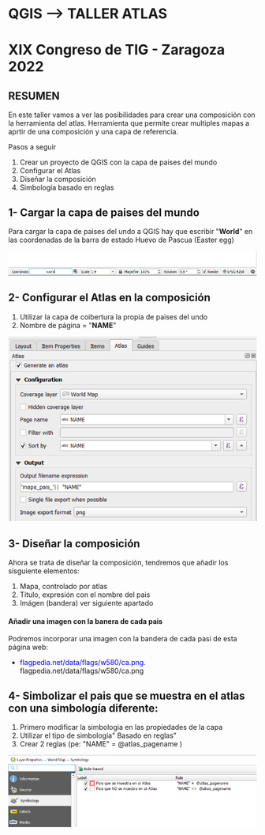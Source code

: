 # QGIS --> TALLER ATLAS

# XIX Congreso de TIG - Zaragoza 2022

## RESUMEN
En este taller vamos a ver las posibilidades para crear una composición con la herramienta del atlas.
Herramienta que permite crear multiples mapas a aprtir de una composición y una capa de referencia.

Pasos a seguir
1. Crear un proyecto de QGIS con la capa de paises del mundo
2. Configurar el Atlas
3. Diseñar la composición
4. Simbología basado en reglas


## 1- Cargar la capa de paises del mundo
Para cargar la capa de paises del undo a QGIS hay que escribir "**World**" en las coordenadas de la barra de estado
Huevo de Pascua (Easter egg)

![Para cargar capa de paises del mundo](./imagenes/cargar_capa_paises.png)

## 2- Configurar el Atlas en la composición
1. Utilizar la capa de coibertura la propia de paises del undo
2. Nombre de página = "**NAME**"

![Para configurar el panle Atlas](./imagenes/configuracion_atlas.png)

## 3- Diseñar la composición 
Ahora se trata de diseñar la composición, tendremos que añadir los sisguiente elementos:
1. Mapa, controlado por atlas
2. Título, expresión con el nombre del pais
3. Imágen (bandera) ver siguiente apartado

#### Añadir una imagen con la banera de cada pais
Podremos incorporar una imagen con la bandera de cada pasi de esta página web:
- <span style="color:blue">flagpedia.net/data/flags/w580/ca.png</span>.
flagpedia.net/data/flags/w580/ca.png


## 4- Simbolizar el pais que se muestra en el atlas con una simbología diferente:
1. Primero modificar la simbologia en las propiedades de la capa
2. Utilizar el tipo de simbología" Basado en reglas"
3. Crear 2 reglas (pe: "NAME" =  @atlas_pagename )

![Para simbolizar basado en reglas](./imagenes/propiedades_simbologia_reglas.png)


